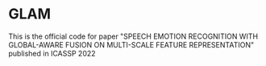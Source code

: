 # GLAM
This is the official code for paper "SPEECH EMOTION RECOGNITION WITH GLOBAL-AWARE FUSION ON MULTI-SCALE FEATURE REPRESENTATION" published in ICASSP 2022
